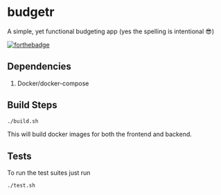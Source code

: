 # budgetr

A simple, yet functional budgeting app (yes the spelling is intentional :sunglasses:)

[![forthebadge](https://forthebadge.com/images/badges/uses-badges.svg)](https://forthebadge.com)

## Dependencies

1. Docker/docker-compose

## Build Steps

```bash
./build.sh
```

This will build docker images for both the frontend and backend.

## Tests

To run the test suites just run

```bash
./test.sh
```
